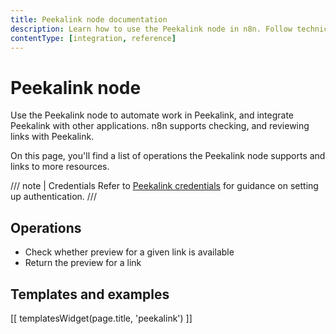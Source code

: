 ```yaml
---
title: Peekalink node documentation
description: Learn how to use the Peekalink node in n8n. Follow technical documentation to integrate Peekalink node into your workflows.
contentType: [integration, reference]
---
```


# Peekalink node

Use the Peekalink node to automate work in Peekalink, and integrate Peekalink with other applications. n8n supports checking, and reviewing links with Peekalink.

On this page, you'll find a list of operations the Peekalink node supports and links to more resources.

/// note | Credentials
Refer to [Peekalink credentials](/integrations/builtin/credentials/peekalink.md) for guidance on setting up authentication. 
///

## Operations

* Check whether preview for a given link is available
* Return the preview for a link

## Templates and examples

<!-- see https://www.notion.so/n8n/Pull-in-templates-for-the-integrations-pages-37c716837b804d30a33b47475f6e3780 -->
[[ templatesWidget(page.title, 'peekalink') ]]

